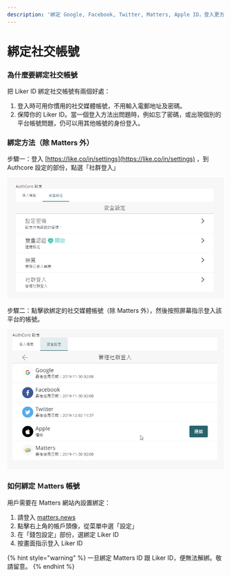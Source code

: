 ```yaml
---
description: '綁定 Google, Facebook, Twitter, Matters, Apple ID，登入更方便，帳號更安全'
---
```


# 綁定社交帳號

### 為什麼要綁定社交帳號

把 Liker ID 綁定社交帳號有兩個好處：

1. 登入時可用你慣用的社交媒體帳號，不用輸入電郵地址及密碼。
2. 保障你的 Liker ID。當一個登入方法出問題時，例如忘了密碼，或出現個別的平台帳號問題，仍可以用其他帳號的身份登入。

### 綁定方法（除 Matters 外）

步驟一：登入 [https://like.co/in/settings](https://like.co/in/settings) ，到 Authcore 設定的部份，點選「社群登入」

![](../../.gitbook/assets/image%20%2810%29.png)

步驟二：點擊欲綁定的社交媒體帳號（除 Matters 外），然後按照屏幕指示登入該平台的帳號。

![](../../.gitbook/assets/image%20%285%29.png)

### 如何綁定 Ｍatters 帳號

用戶需要在 Matters 網站內設置綁定：

1. 請登入 [matters.news](https://matters.news) 
2. 點擊右上角的帳戶頭像，從菜單中選「設定」
3. 在「錢包設定」部份，選綁定 Liker ID
4. 按畫面指示登入 Liker ID

{% hint style="warning" %}
一旦綁定 Matters ID 跟 Liker ID，便無法解綁。敬請留意。
{% endhint %}

